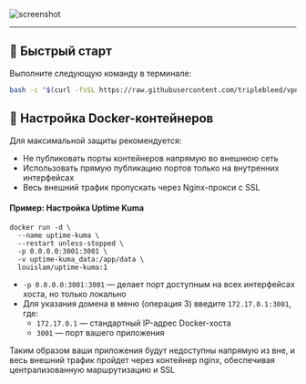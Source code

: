 ![screenshot](https://hostux.pics/images/2025/04/15/imaged370a45bba17a530.png)

---

## 🚀 Быстрый старт

Выполните следующую команду в терминале:

```bash
bash -c "$(curl -fsSL https://raw.githubusercontent.com/triplebleed/vpnbot-ssl-manager/main/vpnbot-ssl-manager.sh)"
```

## 🐳 Настройка Docker-контейнеров

Для максимальной защиты рекомендуется:

- Не публиковать порты контейнеров напрямую во внешнюю сеть
- Использовать прямую публикацию портов только на внутренних интерфейсах
- Весь внешний трафик пропускать через Nginx-прокси с SSL

#### Пример: Настройка Uptime Kuma

```docker
docker run -d \
  --name uptime-kuma \
  --restart unless-stopped \
  -p 0.0.0.0:3001:3001 \
  -v uptime-kuma_data:/app/data \
  louislam/uptime-kuma:1
```

- `-p 0.0.0.0:3001:3001` — делает порт доступным на всех интерфейсах хоста, но только локально
- Для указания домена в меню (операция 3) введите `172.17.0.1:3001`, где:
    - `172.17.0.1` — стандартный IP-адрес Docker-хоста
    - `3001` — порт вашего приложения

Таким образом ваши приложения будут недоступны напрямую из вне, и весь внешний трафик пройдет через контейнер nginx, обеспечивая централизованную маршрутизацию и SSL
